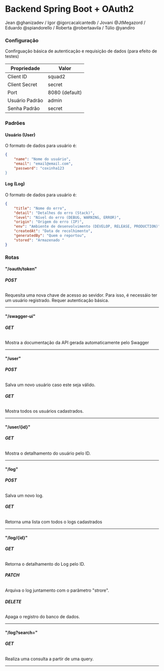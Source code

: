 # Backend Spring Boot + OAuth2

Jean @ghanizadev / Igor @igorcacalcantedb / Jovani @JtMegazord / Eduardo @spiandorello / Roberta @robertaavila / Túlio @yandiro

### Configuração

Confirguação básica de autenticação e requisição de dados (para efeito de testes)

| Propriedade    | Valor          |
|----------------|----------------|
| Client ID      | squad2         |
| Client Secret  | secret         |
| Port           | 8080 (default) |
| Usuário Padrão | admin          |
| Senha Padrão   | secret         |

### Padrões
#### Usuário (User)
O formato de dados para usuário é:
```json
{
	"name": "Nome do usuário",
	"email": "email@email.com",
	"password": "coxinha123
}
```
#### Log (Log)
O formato de dados para usuário é:
```json
{
	"title": "Nome do erro",
	"detail": "Detalhes do erro (Stack)",
	"level": "Nível do erro (DEBUG, WARNING, ERROR)",
	"origin": "Origem do erro (IP)",
	"env": "Ambiente de desenvolvimento (DEVELOP, RELEASE, PRODUCTION)",
	"createdAt": "Data de recolhimento",
	"generatedBy": "Quem o reportou",
	"stored": "Armazenado "
}
```
### Rotas
#### "/oauth/token"
###### **POST**
Requesita uma nova chave de acesso ao sevidor. Para isso, é necessáio ter um usuário registrado. Requer autenticação básica.
_____________________
#### "/swagger-ui"
###### **GET**
Mostra a documentação da API gerada automaticamente pelo Swagger
______________
#### "/user"
###### **POST**
Salva um novo usuário caso este seja válido.
###### **GET**
Mostra todos os usuários cadastrados.
_______
#### "/user/{id}"
###### **GET**
Mostra o detalhamento do usuário pelo ID.
____
#### "/log"
###### **POST**
Salva um novo log.
###### **GET**
Retorna uma lista com todos o logs cadastrados
_________
#### "/log/{id}"
###### **GET**
Retorna o detalhamento do Log pelo ID.
###### **PATCH**
Arquiva o log juntamento com o parâmetro "strore".
###### **DELETE**
Apaga o registro do banco de dados.
____
#### "/log?search="
###### **GET**
Realiza uma consulta a partir de uma query.
______

